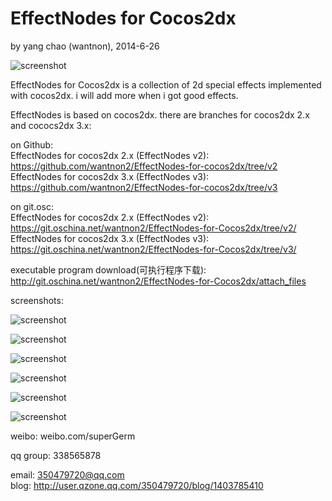 EffectNodes for Cocos2dx
==========
by yang chao (wantnon), 2014-6-26  
  
![screenshot](https://raw.githubusercontent.com/wantnon2/EffectNodes-for-cocos2dx/master/logo.png)    
  
EffectNodes for Cocos2dx is a collection of 2d special effects implemented with cocos2dx. i will add more when i got good effects.  

  
EffectNodes is based on cocos2dx. there are branches for cocos2dx 2.x and cococs2dx 3.x:  
   
on Github:  
EffectNodes for cocos2dx 2.x (EffectNodes v2): https://github.com/wantnon2/EffectNodes-for-cocos2dx/tree/v2  
EffectNodes for cocos2dx 3.x (EffectNodes v3): https://github.com/wantnon2/EffectNodes-for-cocos2dx/tree/v3  
  
on git.osc:    
EffectNodes for cocos2dx 2.x (EffectNodes v2): https://git.oschina.net/wantnon2/EffectNodes-for-Cocos2dx/tree/v2/  
EffectNodes for cocos2dx 3.x (EffectNodes v3): https://git.oschina.net/wantnon2/EffectNodes-for-Cocos2dx/tree/v3/    
  
  
executable program download(可执行程序下载): http://git.oschina.net/wantnon2/EffectNodes-for-Cocos2dx/attach_files  
  
screenshots:  
  
![screenshot](https://raw.githubusercontent.com/wantnon2/EffectNodes-for-cocos2dx/v3/effectNodes-for-cocos2dx-3x/resource/screenshots/frontPage.png)  
  
![screenshot](https://raw.githubusercontent.com/wantnon2/EffectNodes-for-cocos2dx/v3/effectNodes-for-cocos2dx-3x/resource/screenshots/lightningBolt.png)   
  
![screenshot](https://raw.githubusercontent.com/wantnon2/EffectNodes-for-cocos2dx/v3/effectNodes-for-cocos2dx-3x/resource/screenshots/break.png)      
    
![screenshot](https://raw.githubusercontent.com/wantnon2/EffectNodes-for-cocos2dx/v3/effectNodes-for-cocos2dx-3x/resource/screenshots/normalMapped.png)    
  
![screenshot](https://raw.githubusercontent.com/wantnon2/EffectNodes-for-cocos2dx/v3/effectNodes-for-cocos2dx-3x/resource/screenshots/2DSoftShadow.png)   
  
![screenshot](https://raw.githubusercontent.com/wantnon2/EffectNodes-for-cocos2dx/v3/effectNodes-for-cocos2dx-3x/resource/screenshots/splash.png)   
      
weibo: weibo.com/superGerm  
  
qq group: 338565878   
  
email: 350479720@qq.com  
blog: http://user.qzone.qq.com/350479720/blog/1403785410
